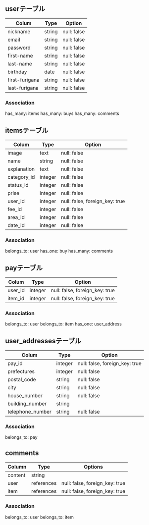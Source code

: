 ## userテーブル
| Colum              | Type     | Option      |
|--------------------|----------|-------------|
| nickname           |string    | null: false |
| email              |string    | null: false |
| password           |string    | null: false |
| first-name         |string    | null: false |
| last-name          |string    | null: false |
| birthday           |date      | null: false |
| first-furigana     |string    | null: false |
| last-furigana      |string    | null: false |

### Association
has_many: items
has_many: buys
has_many: comments

## itemsテーブル
| Colum            | Type     | Option                         |
|------------------|----------|--------------------------------|
|image             |text      | null: false                    |
|name              |string    | null: false                    |
|explanation       |text      | null: false                    |
|category_id       |integer   | null: false                    |
|status_id         |integer   | null: false                    |
|prise             |integer   | null: false                    |
|user_id           |integer   | null: false, foreign_key: true |
|fee_id            |integer   | null: false                    |
|area_id           |integer   | null: false                    |
|date_id           |integer   | null: false                    |

### Association
belongs_to: user
has_one: buy
has_many: comments

## payテーブル
| Colum  | Type     | Option                         |
|--------|----------|--------------------------------|
| user_id| integer  | null: false, foreign_key: true |
| item_id| integer  | null: false, foreign_key: true |

### Association
belongs_to: user
belongs_to: item
has_one: user_address

## user_addressesテーブル
| Colum            | Type     | Option                         |
|------------------|----------|--------------------------------|
| pay_id           | integer  | null: false, foreign_key: true |
| prefectures      | integer  | null: false                    |
| postal_code      | string   | null: false                    |
| city             | string   | null: false                    |
| house_number     | string   | null: false                    |
| building_number  | string   |                                |
| telephone_number | string   | null: false                    |

### Association
belongs_to: pay

## comments 
| Column  | Type       | Options                        |
| ------- | ---------- | ------------------------------ |
| content | string     |                                |
| user    | references | null: false, foreign_key: true |
| item    | references | null: false, foreign_key: true |

### Association
belongs_to: user
belongs_to: item